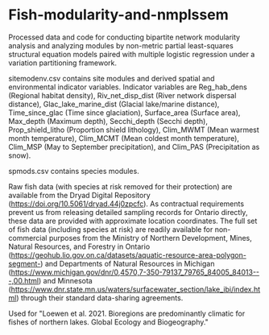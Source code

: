 # Fish-modularity-and-nmplssem

Processed data and code for conducting bipartite network modularity analysis and analyzing modules by non-metric partial least-squares structural equation models paired with multiple logistic regression under a variation partitioning framework.

sitemodenv.csv contains site modules and derived spatial and environmental indicator variables. Indicator variables are Reg_hab_dens (Regional habitat density), Riv_net_disp_dist (River network dispersal distance), Glac_lake_marine_dist (Glacial lake/marine distance), Time_since_glac (Time since glaciation), Surface_area (Surface area), Max_depth (Maximum depth), Secchi_depth (Secchi depth), Prop_shield_litho (Proportion shield lithology), Clim_MWMT (Mean warmest month temperature), Clim_MCMT (Mean coldest month temperature), Clim_MSP (May to September precipitation), and Clim_PAS (Precipitation as snow).

spmods.csv contains species modules.

Raw fish data (with species at risk removed for their protection) are available from the Dryad Digital Repository (https://doi.org/10.5061/dryad.44j0zpcfc). As contractual requirements prevent us from releasing detailed sampling records for Ontario directly, these data are provided with approximate location coordinates. The full set of fish data (including species at risk) are readily available for non-commercial purposes from the Ministry of Northern Development, Mines, Natural Resources, and Forestry in Ontario (https://geohub.lio.gov.on.ca/datasets/aquatic-resource-area-polygon-segment-) and Departments of Natural Resources in Michigan (https://www.michigan.gov/dnr/0,4570,7-350-79137_79765_84005_84013---,00.html) and Minnesota (https://www.dnr.state.mn.us/waters/surfacewater_section/lake_ibi/index.html) through their standard data-sharing agreements.

Used for "Loewen et al. 2021. Bioregions are predominantly climatic for fishes of northern lakes. Global Ecology and Biogeography."
